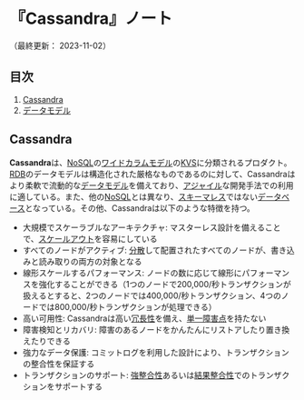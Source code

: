 # 『Cassandra』ノート

（最終更新： 2023-11-02）


## 目次

1. [Cassandra](#cassandra)
1. [データモデル](#データモデル)


## Cassandra

**Cassandra**は、[NoSQL](./nosql.md#nosql)の[ワイドカラムモデル](./nosql.md#ワイドカラムモデル)の[KVS](./nosql.md#kvs)に分類されるプロダクト。[RDB](../../../_/chapters/database.md#リレーショナルデータベース)のデータモデルは構造化された厳格なものであるのに対して、Cassandraはより柔軟で流動的な[データモデル](#データモデル)を備えており、[アジャイル](../../../../management/_/chapters/development_method.md#アジャイル開発)な開発手法での利用に適している。また、他の[NoSQL](./nosql.md#nosql)とは異なり、[スキーマレス](./nosql.md#スキーマレス)ではない[データベース](../../../_/chapters/database.md#データベース)となっている。その他、Cassandraは以下のような特徴を持つ。

- 大規模でスケーラブルなアーキテクチャ: マスターレス設計を備えることで、[スケールアウト](../../../../../system/_/chapters/system_performance_evaluation.md#スケールアウト)を容易にしている
- すべてのノードがアクティブ: [分散](../../../../../system/_/chapters/system_processing_model.md#分散処理)して配置されたすべてのノードが、書き込みと読み取りの両方の対象となる
- 線形スケールするパフォーマンス: ノードの数に応じて線形にパフォーマンスを強化することができる（1つのノードで200,000/秒トランザクションが扱えるとすると、2つのノードでは400,000/秒トランザクション、4つのノードでは800,000/秒トランザクションが処理できる）
- 高い可用性: Cassandraは高い[冗長性](../../../../../system/_/chapters/system_architecture.md#冗長化)を備え、[単一障害点](../../../../../system/_/chapters/system_architecture.md#単一障害点)を持たない
- 障害検知とリカバリ: 障害のあるノードをかんたんにリストアしたり置き換えたりできる
- 強力なデータ保護: コミットログを利用した設計により、トランザクションの整合性を保証する
- トランザクションのサポート: [強整合性](../../../../../system/_/chapters/system_processing_model.md#acid特性)あるいは[結果整合性](../../../../../system/_/chapters/system_processing_model.md#acid特性)でのトランザクションをサポートする
